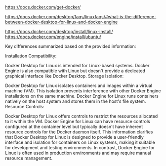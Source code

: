 
https://docs.docker.com/get-docker/


https://docs.docker.com/desktop/faqs/linuxfaqs/#what-is-the-difference-between-docker-desktop-for-linux-and-docker-engine

https://docs.docker.com/desktop/install/linux-install/
https://docs.docker.com/engine/install/ubuntu/


Key differences summarized based on the provided information:

Installation Compatibility:

Docker Desktop for Linux is intended for Linux-based systems.
Docker Engine is also compatible with Linux but doesn't provide a dedicated graphical interface like Docker Desktop.
Storage Isolation:

Docker Desktop for Linux isolates containers and images within a virtual machine (VM). This isolation prevents interference with other Docker Engine installations on the same machine.
Docker Engine for Linux runs containers natively on the host system and stores them in the host's file system.
Resource Controls:

Docker Desktop for Linux offers controls to restrict the resources allocated to it within the VM.
Docker Engine for Linux can have resource controls configured at the container level but typically doesn't have inherent resource controls for the Docker daemon itself.
This information clarifies that Docker Desktop for Linux is designed to provide a user-friendly interface and isolation for containers on Linux systems, making it suitable for development and testing environments. In contrast, Docker Engine for Linux is often used in production environments and may require manual resource management.